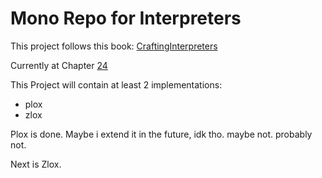 # Mono Repo for Interpreters

This project follows this book: [CraftingInterpreters](https://craftinginterpreters.com/index.html)

Currently at Chapter [24](https://craftinginterpreters.com/calls-and-functions.html)

This Project will contain at least 2 implementations:

- plox
- zlox

Plox is done. Maybe i extend it in the future, idk tho. maybe not. probably not.

Next is Zlox.

